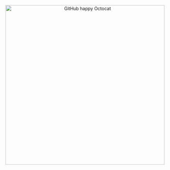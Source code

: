 <p align="center">
  <img src="https://github.com/images/mona-happy.gif" alt="GitHub happy Octocat" width="500">
</p>
